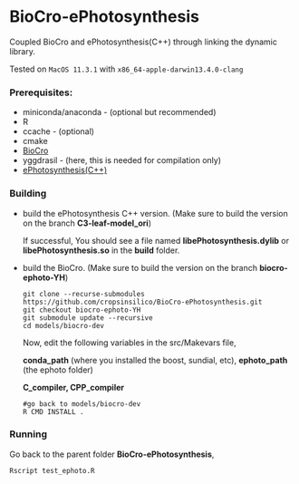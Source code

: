 # BioCro-ePhotosynthesis
Coupled BioCro and ePhotosynthesis(C++) through linking the dynamic library.

Tested on `MacOS 11.3.1` with `x86_64-apple-darwin13.4.0-clang`
### Prerequisites: 
- miniconda/anaconda - (optional but recommended)
- R
- ccache - (optional)
- cmake
- [BioCro](https://github.com/cropsinsilico/BioCro-ePhotosynthesis/tree/biocro-ephoto-YH)
- yggdrasil - (here, this is needed for compilation only)
- [ePhotosynthesis(C++)](https://github.com/cropsinsilico/ePhotosynthesis_C/tree/C3-leaf-model_ori) 
### Building
- build the ePhotosynthesis C++ version. (Make sure to build the version on the branch **C3-leaf-model_ori**)
  
  If successful, You should see a file named **libePhotosynthesis.dylib** or **libePhotosynthesis.so** in the **build** folder.
- build the BioCro. (Make sure to build the version on the branch **biocro-ephoto-YH**)
  ```
  git clone --recurse-submodules https://github.com/cropsinsilico/BioCro-ePhotosynthesis.git
  git checkout biocro-ephoto-YH
  git submodule update --recursive
  cd models/biocro-dev
  ```
   Now, edit the following variables in the src/Makevars file, 
   
   **conda_path** (where you installed the boost, sundial, etc), **ephoto_path** (the ephoto folder)
   
   **C_compiler, CPP_compiler**
   ```
   #go back to models/biocro-dev
   R CMD INSTALL .
   ```
### Running
Go back to the parent folder **BioCro-ePhotosynthesis**,
```
Rscript test_ephoto.R
```
